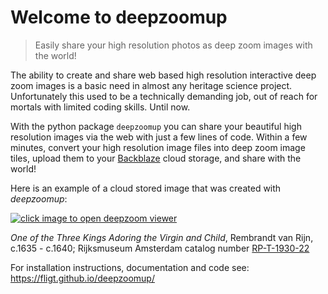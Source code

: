 # Welcome to deepzoomup 
> Easily share your high resolution photos as deep zoom images with the world! 


The ability to create and share web based high resolution interactive deep zoom images is a basic need in almost any heritage science project. Unfortunately this used to be a technically demanding job, out of reach for mortals with limited coding skills. Until now.  

With the python package `deepzoomup` you can share your beautiful high resolution images via the web with just a few lines of code. Within a few minutes, convert your high resolution image files into deep zoom image tiles, upload them to your [Backblaze](https://www.backblaze.com/) cloud storage, and share with the world! 

Here is an example of a cloud stored image that was created with *deepzoomup*: 

<a href="https://f002.backblazeb2.com/file/dore-data/deepzoom/dzp_RP-T-1930-22_highres/RP-T-1930-22_highres_view.html" target="_blank">
    <img src="https://f002.backblazeb2.com/file/dore-data/deepzoom/dzp_RP-T-1930-22_highres/tn_RP-T-1930-22_highres.png" title="click image to open deepzoom viewer">
</a>

*One of the Three Kings Adoring the Virgin and Child*, Rembrandt van Rijn, c.1635 - c.1640; Rijksmuseum Amsterdam catalog number [RP-T-1930-22](https://www.rijksmuseum.nl/en/collection/RP-T-1930-22/catalogue-entry)

For installation instructions, documentation and code see: https://fligt.github.io/deepzoomup/
